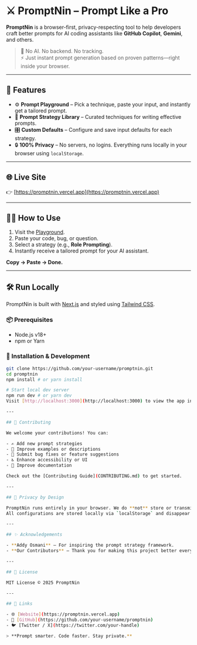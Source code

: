 # ⚔️ PromptNin – Prompt Like a Pro

**PromptNin** is a browser-first, privacy-respecting tool to help developers craft better prompts for AI coding assistants like **GitHub Copilot**, **Gemini**, and others.

> 🧠 No AI. No backend. No tracking.  
> ⚡ Just instant prompt generation based on proven patterns—right inside your browser.

---

## 🚀 Features

- ⚙️ **Prompt Playground** – Pick a technique, paste your input, and instantly get a tailored prompt.
- 🧩 **Prompt Strategy Library** – Curated techniques for writing effective prompts.
- 🎛️ **Custom Defaults** – Configure and save input defaults for each strategy.
- 🔒 **100% Privacy** – No servers, no logins. Everything runs locally in your browser using `localStorage`.

---

## 🌐 Live Site

👉 [https://promptnin.vercel.app](https://promptnin.vercel.app)

---

## 🧑‍💻 How to Use

1. Visit the [Playground](https://promptnin.vercel.app/playground).
2. Paste your code, bug, or question.
3. Select a strategy (e.g., **Role Prompting**).
4. Instantly receive a tailored prompt for your AI assistant.

**Copy → Paste → Done.**

---

## 🛠 Run Locally

PromptNin is built with [Next.js](https://nextjs.org/) and styled using [Tailwind CSS](https://tailwindcss.com/).

### 📦 Prerequisites

- Node.js v18+
- npm or Yarn

### 🧪 Installation & Development

```bash
git clone https://github.com/your-username/promptnin.git
cd promptnin
npm install # or yarn install

# Start local dev server
npm run dev # or yarn dev
Visit [http://localhost:3000](http://localhost:3000) to view the app in your browser.

---

## 🤝 Contributing

We welcome your contributions! You can:

- ✍️ Add new prompt strategies  
- 🧠 Improve examples or descriptions  
- 🐛 Submit bug fixes or feature suggestions  
- ♿ Enhance accessibility or UI  
- 📘 Improve documentation  

Check out the [Contributing Guide](CONTRIBUTING.md) to get started.

---

## 🔐 Privacy by Design

PromptNin runs entirely in your browser. We do **not** store or transmit any user data.  
All configurations are stored locally via `localStorage` and disappear when you clear your browser data.

---

## ✨ Acknowledgements

- **Addy Osmani** – For inspiring the prompt strategy framework.  
- **Our Contributors** – Thank you for making this project better every day.

---

## 📄 License

MIT License © 2025 PromptNin

---

## 🔗 Links

- 🌐 [Website](https://promptnin.vercel.app)  
- 🐙 [GitHub](https://github.com/your-username/promptnin)  
- 🐦 [Twitter / X](https://twitter.com/your-handle)  

> **Prompt smarter. Code faster. Stay private.**
